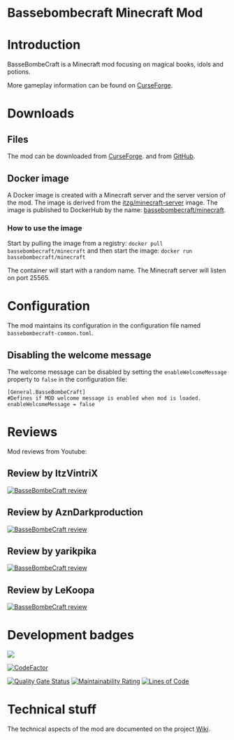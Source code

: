 # Bassebombecraft Minecraft Mod

# Introduction
BasseBombeCraft is a Minecraft mod focusing on magical books, idols and potions.

More gameplay information can be found on [CurseForge](https://www.curseforge.com/minecraft/mc-mods/bassebombecraft).

# Downloads

## Files

The mod can be downloaded from [CurseForge](https://www.curseforge.com/minecraft/mc-mods/bassebombecraft).
and from [GitHub](https://github.com/athrane/bassebombecraft/releases).

## Docker image

A Docker image is created with a Minecraft server and the server version of the mod. 
The image is derived from the [itzg/minecraft-server](https://github.com/itzg/docker-minecraft-server) image. 
The image is published to DockerHub by the name: [bassebombecraft/minecraft](https://hub.docker.com/r/bassebombecraft/minecraft).

### How to use the image
Start by pulling the image from a registry: `docker pull bassebombecraft/minecraft`
and then start the image: `docker run bassebombecraft/minecraft`

The container will start with a random name. The Minecraft server will listen on port 25565.

# Configuration

The mod maintains its configuration in the configuration file named `bassebombecraft-common.toml`.

## Disabling the welcome message

The welcome message can be disabled by setting the `enableWelcomeMessage` property to `false` in the configuration file:

    [General.BasseBombeCraft]
	#Defines if MOD welcome message is enabled when mod is loaded.
    enableWelcomeMessage = false

# Reviews

Mod reviews from Youtube:

## Review by ItzVintriX
[![BasseBombeCraft review](https://img.youtube.com/vi/w38xET4C0wU/0.jpg)](https://www.youtube.com/watch?v=w38xET4C0wU "BasseBombeCraft review")

## Review by AznDarkproduction
[![BasseBombeCraft review](https://img.youtube.com/vi/wsRMLX1ryWY/0.jpg)](https://www.youtube.com/watch?v=wsRMLX1ryWY "BasseBombeCraft review")

## Review by yarikpika
[![BasseBombeCraft review](https://img.youtube.com/vi/jf1-MKK3-yI/0.jpg)](https://www.youtube.com/watch?v=jf1-MKK3-yI "BasseBombeCraft review")

## Review by LeKoopa
[![BasseBombeCraft review](https://img.youtube.com/vi/9F4whU9KMBs/0.jpg)](https://www.youtube.com/watch?9F4whU9KMBs "BasseBombeCraft review")

# Development badges
![](https://github.com/athrane/bassebombecraft/workflows/Build%20and%20release/badge.svg)

[![CodeFactor](https://www.codefactor.io/repository/github/athrane/bassebombecraft/badge)](https://www.codefactor.io/repository/github/athrane/bassebombecraft)

[![Quality Gate Status](https://sonarcloud.io/api/project_badges/measure?project=athrane_bassebombecraft&metric=alert_status)](https://sonarcloud.io/dashboard?id=athrane_bassebombecraft)
[![Maintainability Rating](https://sonarcloud.io/api/project_badges/measure?project=athrane_bassebombecraft&metric=sqale_rating)](https://sonarcloud.io/dashboard?id=athrane_bassebombecraft)
[![Lines of Code](https://sonarcloud.io/api/project_badges/measure?project=athrane_bassebombecraft&metric=ncloc)](https://sonarcloud.io/dashboard?id=athrane_bassebombecraft)

# Technical stuff

The technical aspects of the mod are documented on the project
[Wiki](https://github.com/athrane/bassebombecraft/wiki).

